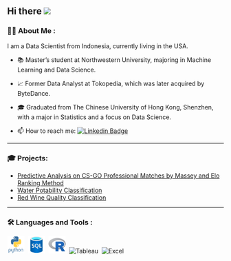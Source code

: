 ## Hi there <img src="https://media.giphy.com/media/hvRJCLFzcasrR4ia7z/giphy.gif" width="30px"/>

### :woman_technologist: About Me :
I am a Data Scientist from Indonesia, currently living in the USA.

- 📚 Master’s student at Northwestern University, majoring in Machine Learning and Data Science.

- 📈 Former Data Analyst at Tokopedia, which was later acquired by ByteDance.

- 🎓 Graduated from The Chinese University of Hong Kong, Shenzhen, with a major in Statistics and a focus on Data Science.

- 📫 How to reach me: [![Linkedin Badge](https://img.shields.io/badge/LinkedIn-blue?logo=linkedin&logoColor=white&style=for-the-badge)](https://www.linkedin.com/in/glenys-charity-lion/)

---

### 🎓 Projects:
- <a href = "https://github.com/glenyslion/ERG3020-Predictive-Analysis-on-CS-GO-Professional-Matches-by-Massey-and-Elo-Ranking-Method"> Predictive Analysis on CS-GO Professional Matches by Massey and Elo Ranking Method </a>
- <a href = "https://github.com/glenyslion/water-potability-classification"> Water Potability Classification </a>
- <a href = "https://github.com/glenyslion/Red-wine-quality-classification"> Red Wine Quality Classification </a>

---

### :hammer_and_wrench: Languages and Tools :
<div>
  <img src="https://github.com/devicons/devicon/blob/master/icons/python/python-original-wordmark.svg" title="Python" alt="Python" width="40" height="40"/>&nbsp;
  <img src="https://github.com/devicons/devicon/blob/master/icons/azuresqldatabase/azuresqldatabase-original.svg" title="SQL" alt="SQL" width="40" height="40"/>&nbsp;
  <img src="https://github.com/devicons/devicon/blob/master/icons/r/r-original.svg" title="R" alt="R" width="40" height="40"/>&nbsp;
  <img src="https://surveymonkey-assets.s3.amazonaws.com/papiasset/apps/logos/2e989404-aed0-41ea-9198-ddc1c76d7a4a" title="Tableau" alt="Tableau" width="40" height="40"/>&nbsp;
  <img src="https://github.com/sempostma/office365-icons/blob/master/png/256/excel.png" title="Excel" alt="Excel" width="40" height="40"/>&nbsp;
  
</div>
